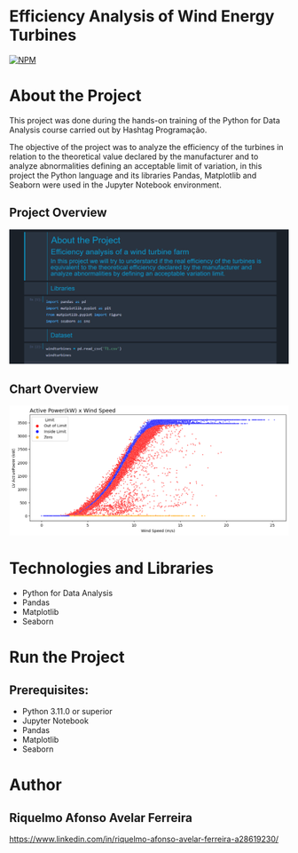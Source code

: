 # Efficiency Analysis of Wind Energy Turbines
[![NPM](https://img.shields.io/npm/l/react)](https://github.com/RiquelmoFerreira/Wind_Energy_Project/blob/main/LICENSE)

# About the Project

This project was done during the hands-on training of the Python for Data Analysis course carried out by Hashtag Programação.

The objective of the project was to analyze the efficiency of the turbines in relation to the theoretical value declared by the manufacturer and to analyze abnormalities defining an acceptable limit of variation, in this project the Python language and its libraries Pandas, Matplotlib and Seaborn were used in the Jupyter Notebook environment.

## Project Overview
![ProjectOverview](https://github.com/RiquelmoFerreira/Wind_Energy_Project/blob/main/Imagem1.png)

## Chart Overview
![ChartOverview](https://github.com/RiquelmoFerreira/Wind_Energy_Project/blob/main/Imagem2.png)

# Technologies and Libraries

- Python for Data Analysis
- Pandas
- Matplotlib
- Seaborn

# Run the Project
## Prerequisites:
- Python 3.11.0 or superior
- Jupyter Notebook
- Pandas
- Matplotlib
- Seaborn

# Author
## Riquelmo Afonso Avelar Ferreira

https://www.linkedin.com/in/riquelmo-afonso-avelar-ferreira-a28619230/

 

 

